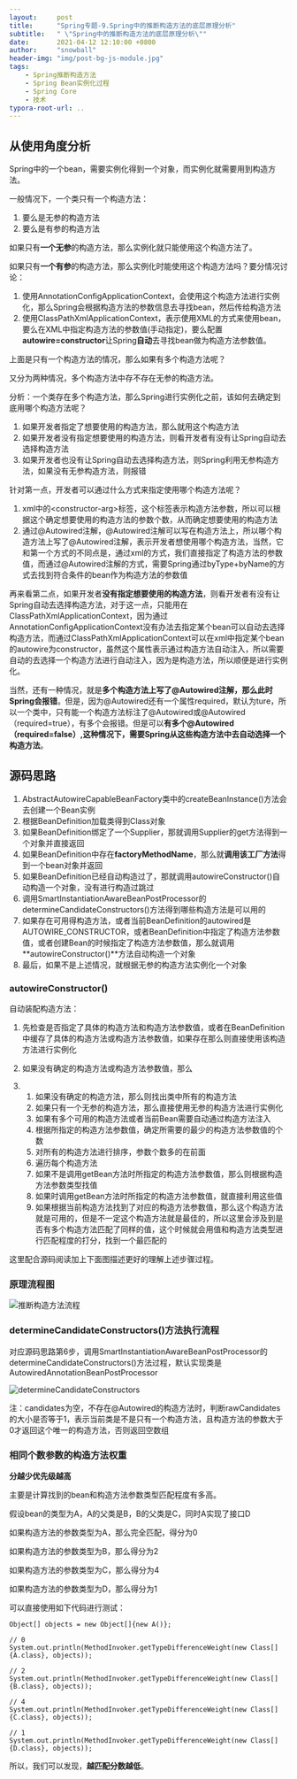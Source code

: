 ```yaml
---
layout:     post
title:      "Spring专题-9.Spring中的推断构造方法的底层原理分析"
subtitle:   " \"Spring中的推断构造方法的底层原理分析\""
date:       2021-04-12 12:10:00 +0800
author:     "snowball"
header-img: "img/post-bg-js-module.jpg"
tags:
    - Spring推断构造方法
    - Spring Bean实例化过程
    - Spring Core
    - 技术
typora-root-url: ..
---
```


<!-- “Spring. ” -->

## 从使用角度分析

Spring中的一个bean，需要实例化得到一个对象，而实例化就需要用到构造方法。

一般情况下，一个类只有一个构造方法：

1. 要么是无参的构造方法
2. 要么是有参的构造方法

如果只有**一个无参**的构造方法，那么实例化就只能使用这个构造方法了。

如果只有**一个有参**的构造方法，那么实例化时能使用这个构造方法吗？要分情况讨论：

1. 使用AnnotationConfigApplicationContext，会使用这个构造方法进行实例化，那么Spring会根据构造方法的参数信息去寻找bean，然后传给构造方法
2. 使用ClassPathXmlApplicationContext，表示使用XML的方式来使用bean，要么在XML中指定构造方法的参数值(手动指定)，要么配置**autowire=constructor**让Spring**自动**去寻找bean做为构造方法参数值。

上面是只有一个构造方法的情况，那么如果有多个构造方法呢？

又分为两种情况，多个构造方法中存不存在无参的构造方法。



分析：一个类存在多个构造方法，那么Spring进行实例化之前，该如何去确定到底用哪个构造方法呢？

1. 如果开发者指定了想要使用的构造方法，那么就用这个构造方法
2. 如果开发者没有指定想要使用的构造方法，则看开发者有没有让Spring自动去选择构造方法
3. 如果开发者也没有让Spring自动去选择构造方法，则Spring利用无参构造方法，如果没有无参构造方法，则报错



针对第一点，开发者可以通过什么方式来指定使用哪个构造方法呢？

1. xml中的\<constructor-arg>标签，这个标签表示构造方法参数，所以可以根据这个确定想要使用的构造方法的参数个数，从而确定想要使用的构造方法
2. 通过@Autowired注解，@Autowired注解可以写在构造方法上，所以哪个构造方法上写了@Autowired注解，表示开发者想使用哪个构造方法，当然，它和第一个方式的不同点是，通过xml的方式，我们直接指定了构造方法的参数值，而通过@Autowired注解的方式，需要Spring通过byType+byName的方式去找到符合条件的bean作为构造方法的参数值



再来看第二点，如果开发者**没有指定想要使用的构造方法**，则看开发者有没有让Spring自动去选择构造方法，对于这一点，只能用在ClassPathXmlApplicationContext，因为通过AnnotationConfigApplicationContext没有办法去指定某个bean可以自动去选择构造方法，而通过ClassPathXmlApplicationContext可以在xml中指定某个bean的autowire为constructor，虽然这个属性表示通过构造方法自动注入，所以需要自动的去选择一个构造方法进行自动注入，因为是构造方法，所以顺便是进行实例化。



当然，还有一种情况，就是**多个构造方法上写了@Autowired注解，那么此时Spring会报错**。但是，因为@Autowired还有一个属性required，默认为ture，所以一个类中，只有能一个构造方法标注了@Autowired或@Autowired（required=true），有多个会报错。但是可以**有多个@Autowired（required=false）,这种情况下，需要Spring从这些构造方法中去自动选择一个构造方法**。

## 源码思路

1. AbstractAutowireCapableBeanFactory类中的createBeanInstance()方法会去创建一个Bean实例
2. 根据BeanDefinition加载类得到Class对象
3. 如果BeanDefinition绑定了一个Supplier，那就调用Supplier的get方法得到一个对象并直接返回
4. 如果BeanDefinition中存在**factoryMethodName**，那么就**调用该工厂方法**得到一个bean对象并返回
5. 如果BeanDefinition已经自动构造过了，那就调用autowireConstructor()自动构造一个对象，没有进行构造过跳过
6. 调用SmartInstantiationAwareBeanPostProcessor的determineCandidateConstructors()方法得到哪些构造方法是可以用的
7. 如果存在可用得构造方法，或者当前BeanDefinition的autowired是AUTOWIRE_CONSTRUCTOR，或者BeanDefinition中指定了构造方法参数值，或者创建Bean的时候指定了构造方法参数值，那么就调用**autowireConstructor()**方法自动构造一个对象
8. 最后，如果不是上述情况，就根据无参的构造方法实例化一个对象

### **autowireConstructor()**

自动装配构造方法：

1. 先检查是否指定了具体的构造方法和构造方法参数值，或者在BeanDefinition中缓存了具体的构造方法或构造方法参数值，如果存在那么则直接使用该构造方法进行实例化
2. 如果没有确定的构造方法或构造方法参数值，那么

1. 1. 如果没有确定的构造方法，那么则找出类中所有的构造方法
   2. 如果只有一个无参的构造方法，那么直接使用无参的构造方法进行实例化
   3. 如果有多个可用的构造方法或者当前Bean需要自动通过构造方法注入
   4. 根据所指定的构造方法参数值，确定所需要的最少的构造方法参数值的个数
   5. 对所有的构造方法进行排序，参数个数多的在前面
   6. 遍历每个构造方法
   7. 如果不是调用getBean方法时所指定的构造方法参数值，那么则根据构造方法参数类型找值
   8. 如果时调用getBean方法时所指定的构造方法参数值，就直接利用这些值
   9. 如果根据当前构造方法找到了对应的构造方法参数值，那么这个构造方法就是可用的，但是不一定这个构造方法就是最佳的，所以这里会涉及到是否有多个构造方法匹配了同样的值，这个时候就会用值和构造方法类型进行匹配程度的打分，找到一个最匹配的

这里配合源码阅读加上下面图描述更好的理解上述步骤过程。

### 原理流程图

![推断构造方法流程](/img/in-post/post-spring/推断构造方法流程.png)

### **determineCandidateConstructors()方法执行流程**

对应源码思路第6步，调用SmartInstantiationAwareBeanPostProcessor的determineCandidateConstructors()方法过程，默认实现类是AutowiredAnnotationBeanPostProcessor

![determineCandidateConstructors](/img/in-post/post-spring/determineCandidateConstructors.png)

注：candidates为空，不存在@Autowired的构造方法时，判断rawCandidates的大小是否等于1，表示当前类是不是只有一个构造方法，且构造方法的参数大于0才返回这个唯一的构造方法，否则返回空数组



### 相同个数参数的构造方法权重

**分越少优先级越高**

主要是计算找到的bean和构造方法参数类型匹配程度有多高。

假设bean的类型为A，A的父类是B，B的父类是C，同时A实现了接口D

如果构造方法的参数类型为A，那么完全匹配，得分为0

如果构造方法的参数类型为B，那么得分为2

如果构造方法的参数类型为C，那么得分为4

如果构造方法的参数类型为D，那么得分为1

可以直接使用如下代码进行测试：

```
Object[] objects = new Object[]{new A()};

// 0
System.out.println(MethodInvoker.getTypeDifferenceWeight(new Class[]{A.class}, objects));

// 2
System.out.println(MethodInvoker.getTypeDifferenceWeight(new Class[]{B.class}, objects));

// 4
System.out.println(MethodInvoker.getTypeDifferenceWeight(new Class[]{C.class}, objects));

// 1
System.out.println(MethodInvoker.getTypeDifferenceWeight(new Class[]{D.class}, objects));
```

所以，我们可以发现，**越匹配分数越低**。

